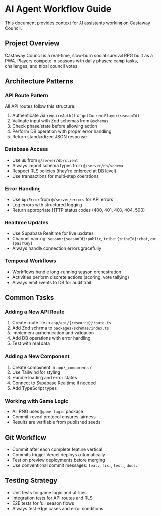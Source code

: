 # AI Agent Workflow Guide

This document provides context for AI assistants working on Castaway Council.

## Project Overview

Castaway Council is a real-time, slow-burn social survival RPG built as a PWA. Players compete in seasons with daily phases: camp tasks, challenges, and tribal council votes.

## Architecture Patterns

### API Route Pattern
All API routes follow this structure:
1. Authenticate via `requireAuth()` or `getCurrentPlayer(seasonId)`
2. Validate input with Zod schemas from `@schemas`
3. Check phase/state before allowing action
4. Perform DB operation with proper error handling
5. Return standardized JSON response

### Database Access
- Use `db` from `@/server/db/client`
- Always import schema types from `@/server/db/schema`
- Respect RLS policies (they're enforced at DB level)
- Use transactions for multi-step operations

### Error Handling
- Use `ApiError` from `@/server/errors` for API errors
- Log errors with structured logging
- Return appropriate HTTP status codes (400, 401, 403, 404, 500)

### Realtime Updates
- Use Supabase Realtime for live updates
- Channel naming: `season:{seasonId}:public`, `tribe:{tribeId}:chat`, `dm:{pairKey}`
- Always handle connection errors gracefully

### Temporal Workflows
- Workflows handle long-running season orchestration
- Activities perform discrete actions (scoring, vote tallying)
- Always emit events to DB for audit trail

## Common Tasks

### Adding a New API Route
1. Create route file in `app/api/{resource}/route.ts`
2. Add Zod schema to `packages/schemas/index.ts`
3. Implement authentication and validation
4. Add DB operations with error handling
5. Test with real data

### Adding a New Component
1. Create component in `app/_components/`
2. Use Tailwind for styling
3. Handle loading and error states
4. Connect to Supabase Realtime if needed
5. Add TypeScript types

### Working with Game Logic
- All RNG uses `@game-logic` package
- Commit-reveal protocol ensures fairness
- Results are verifiable from published seeds

## Git Workflow

- Commit after each complete feature vertical
- Commits trigger Vercel deploys automatically
- Test on preview deployments before merging
- Use conventional commit messages: `feat:`, `fix:`, `test:`, `docs:`

## Testing Strategy

- Unit tests for game logic and utilities
- Integration tests for API routes and RLS
- E2E tests for full season flows
- Always test edge cases and error conditions

